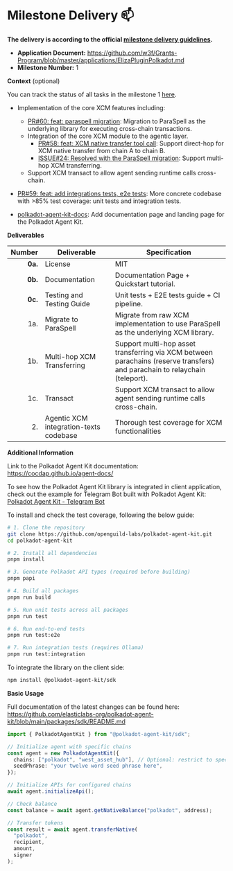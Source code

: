 # Milestone Delivery :mailbox:

**The delivery is according to the official [milestone delivery guidelines](https://github.com/w3f/Grants-Program/blob/master/docs/Support%20Docs/milestone-deliverables-guidelines.md).**

- **Application Document:** https://github.com/w3f/Grants-Program/blob/master/applications/ElizaPluginPolkadot.md
- **Milestone Number:** 1

**Context** (optional)

You can track the status of all tasks in the milestone 1 [here](https://github.com/elasticlabs-org/polkadot-agent-kit/milestone/1?closed=1).

- Implementation of the core XCM features including:

  - [PR#60: feat: paraspell migration](https://github.com/elasticlabs-org/polkadot-agent-kit/pull/60): Migration to ParaSpell as the underlying library for executing cross-chain transactions.
  - Integration of the core XCM module to the agentic layer.
    - [PR#58: feat: XCM native transfer tool call](https://github.com/elasticlabs-org/polkadot-agent-kit/commit/9a43da2463142111158cce5828f584f25444eb5e): Support direct-hop for XCM native transfer from chain A to chain B.
    - [ISSUE#24: Resolved with the ParaSpell migration](https://github.com/elasticlabs-org/polkadot-agent-kit/issues/24): Support multi-hop XCM transferring.
  - Support XCM transact to allow agent sending runtime calls cross-chain.

- [PR#59: feat: add integrations tests, e2e tests](https://github.com/elasticlabs-org/polkadot-agent-kit/commit/4c43f3fe793a229c729a64311d03fd5cf75023d7): More concrete codebase with >85% test coverage: unit tests and integration tests.
- [polkadot-agent-kit-docs](https://github.com/elasticlabs-org/polkadot-agent-kit-docs): Add documentation page and landing page for the Polkadot Agent Kit.

**Deliverables**

|  Number | Deliverable                            | Specification                                                                                                               |
| ------: | -------------------------------------- | --------------------------------------------------------------------------------------------------------------------------- |
| **0a.** | License                                | MIT                                                                                                                         |
| **0b.** | Documentation                          | Documentation Page + Quickstart tutorial.                                                                                   |
| **0c.** | Testing and Testing Guide              | Unit tests + E2E tests guide + CI pipeline.                                                                                 |
|     1a. | Migrate to ParaSpell                   | Migrate from raw XCM implementation to use ParaSpell as the underlying XCM library.                                         |
|     1b. | Multi-hop XCM Transferring             | Support multi-hop asset transferring via XCM between parachains (reserve transfers) and parachain to relaychain (teleport). |
|     1c. | Transact                               | Support XCM transact to allow agent sending runtime calls cross-chain.                                                      |
|      2. | Agentic XCM integration-texts codebase | Thorough test coverage for XCM functionalities                                                                              |

**Additional Information**

Link to the Polkadot Agent Kit documentation: https://cocdap.github.io/agent-docs/

To see how the Polkadot Agent Kit library is integrated in client application, check out the example for Telegram Bot built with Polkadot Agent Kit: [Polkadot Agent Kit - Telegram Bot](https://github.com/elasticlabs-org/polkadot-agent-kit/blob/main/examples/telegram-bot/README.md)

To install and check the test coverage, following the below guide:

```bash
# 1. Clone the repository
git clone https://github.com/openguild-labs/polkadot-agent-kit.git
cd polkadot-agent-kit

# 2. Install all dependencies
pnpm install

# 3. Generate Polkadot API types (required before building)
pnpm papi

# 4. Build all packages
pnpm run build

# 5. Run unit tests across all packages
pnpm run test

# 6. Run end-to-end tests
pnpm run test:e2e

# 7. Run integration tests (requires Ollama)
pnpm run test:integration
```

To integrate the library on the client side:

```bash
npm install @polkadot-agent-kit/sdk
```

**Basic Usage**

Full documentation of the latest changes can be found here: https://github.com/elasticlabs-org/polkadot-agent-kit/blob/main/packages/sdk/README.md

```ts
import { PolkadotAgentKit } from "@polkadot-agent-kit/sdk";

// Initialize agent with specific chains
const agent = new PolkadotAgentKit({
  chains: ["polkadot", "west_asset_hub"], // Optional: restrict to specific chains
  seedPhrase: "your twelve word seed phrase here",
});

// Initialize APIs for configured chains
await agent.initializeApi();

// Check balance
const balance = await agent.getNativeBalance("polkadot", address);

// Transfer tokens
const result = await agent.transferNative(
  "polkadot",
  recipient,
  amount,
  signer
);
```
